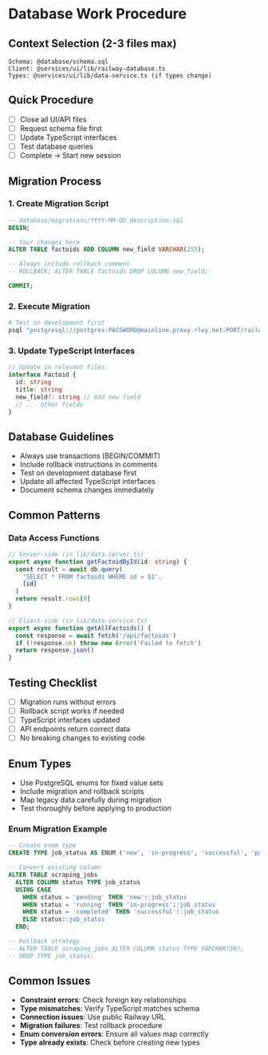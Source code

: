 # Database Work Procedure

## Context Selection (2-3 files max)
```
Schema: @database/schema.sql
Client: @services/ui/lib/railway-database.ts
Types: @services/ui/lib/data-service.ts (if types change)
```

## Quick Procedure
- [ ] Close all UI/API files
- [ ] Request schema file first
- [ ] Update TypeScript interfaces
- [ ] Test database queries
- [ ] Complete → Start new session

## Migration Process

### 1. Create Migration Script
```sql
-- database/migrations/YYYY-MM-DD_description.sql
BEGIN;

-- Your changes here
ALTER TABLE factoids ADD COLUMN new_field VARCHAR(255);

-- Always include rollback comment
-- ROLLBACK: ALTER TABLE factoids DROP COLUMN new_field;

COMMIT;
```

### 2. Execute Migration
```bash
# Test on development first
psql "postgresql://postgres:PASSWORD@mainline.proxy.rlwy.net:PORT/railway" -f migration.sql
```

### 3. Update TypeScript Interfaces
```typescript
// Update in relevant files
interface Factoid {
  id: string
  title: string
  new_field?: string // Add new field
  // ... other fields
}
```

## Database Guidelines
- Always use transactions (BEGIN/COMMIT)
- Include rollback instructions in comments
- Test on development database first
- Update all affected TypeScript interfaces
- Document schema changes immediately

## Common Patterns

### Data Access Functions
```typescript
// Server-side (in lib/data.server.ts)
export async function getFactoidById(id: string) {
  const result = await db.query(
    'SELECT * FROM factoids WHERE id = $1',
    [id]
  )
  return result.rows[0]
}

// Client-side (in lib/data-service.ts)
export async function getAllFactoids() {
  const response = await fetch('/api/factoids')
  if (!response.ok) throw new Error('Failed to fetch')
  return response.json()
}
```

## Testing Checklist
- [ ] Migration runs without errors
- [ ] Rollback script works if needed
- [ ] TypeScript interfaces updated
- [ ] API endpoints return correct data
- [ ] No breaking changes to existing code

## Enum Types
- Use PostgreSQL enums for fixed value sets
- Include migration and rollback scripts
- Map legacy data carefully during migration
- Test thoroughly before applying to production

### Enum Migration Example
```sql
-- Create enum type
CREATE TYPE job_status AS ENUM ('new', 'in-progress', 'successful', 'partial', 'failed');

-- Convert existing column
ALTER TABLE scraping_jobs 
  ALTER COLUMN status TYPE job_status 
  USING CASE 
    WHEN status = 'pending' THEN 'new'::job_status
    WHEN status = 'running' THEN 'in-progress'::job_status
    WHEN status = 'completed' THEN 'successful'::job_status
    ELSE status::job_status
  END;

-- Rollback strategy
-- ALTER TABLE scraping_jobs ALTER COLUMN status TYPE VARCHAR(50);
-- DROP TYPE job_status;
```

## Common Issues
- **Constraint errors**: Check foreign key relationships
- **Type mismatches**: Verify TypeScript matches schema
- **Connection issues**: Use public Railway URL
- **Migration failures**: Test rollback procedure
- **Enum conversion errors**: Ensure all values map correctly
- **Type already exists**: Check before creating new types 
